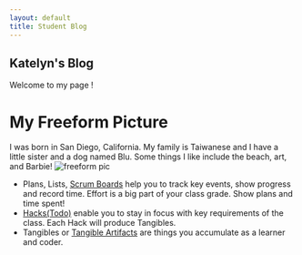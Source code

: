 ```yaml
---
layout: default
title: Student Blog
---
```



## Katelyn's Blog
Welcome to my page ! 

# My Freeform Picture
I was born in San Diego, California. 
My family is Taiwanese and I have a little sister and a dog named Blu. 
Some things I like include the beach, art, and Barbie!
![freeform pic](https://i.imgur.com/7YUCqwg.png) 

- Plans, Lists, [Scrum Boards](https://clickup.com/blog/scrum-board/) help you to track key events, show progress and record time.  Effort is a big part of your class grade.  Show plans and time spent!
- [Hacks(Todo)](https://levelup.gitconnected.com/six-ultimate-daily-hacks-for-every-programmer-60f5f10feae) enable you to stay in focus with key requirements of the class.  Each Hack will produce Tangibles.
- Tangibles or [Tangible Artifacts](https://en.wikipedia.org/wiki/Artifact_(software_development)) are things you accumulate as a learner and coder. 
